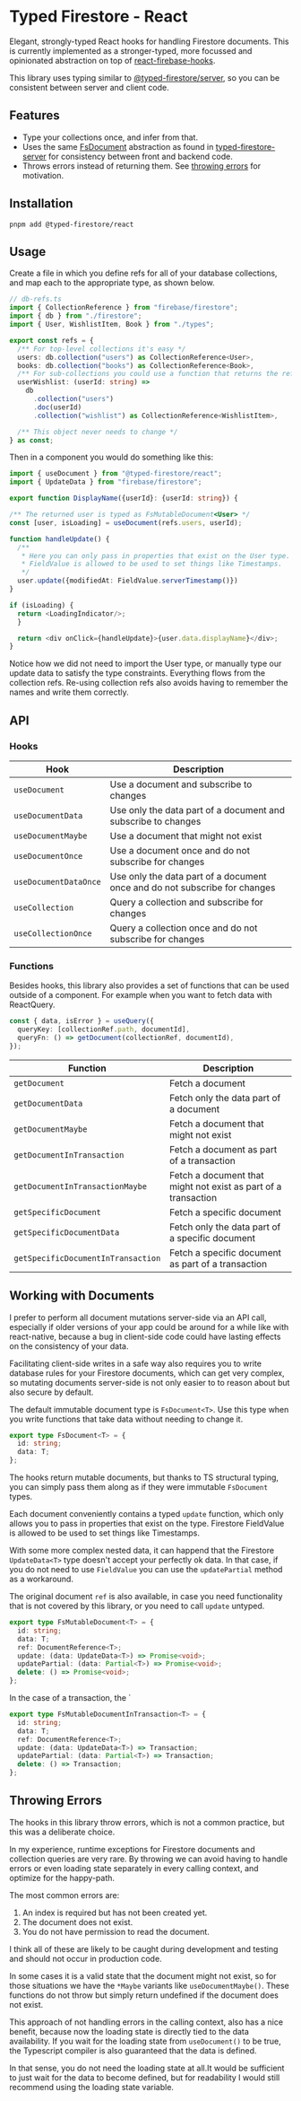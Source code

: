 # Typed Firestore - React

Elegant, strongly-typed React hooks for handling Firestore documents. This is
currently implemented as a stronger-typed, more focussed and opinionated
abstraction on top of [react-firebase-hooks]().

This library uses typing similar to
[@typed-firestore/server](https://github.com/0x80/typed-firestore-server), so
you can be consistent between server and client code.

## Features

- Type your collections once, and infer from that.
- Uses the same [FsDocument](#fsdocument) abstraction as found in
  [typed-firestore-server](https://github.com/0x80/typed-firestore-server) for
  consistency between front and backend code.
- Throws errors instead of returning them. See
  [throwing errors](#throwing-errors) for motivation.

## Installation

`pnpm add @typed-firestore/react`

## Usage

Create a file in which you define refs for all of your database collections, and
map each to the appropriate type, as shown below.

```ts
// db-refs.ts
import { CollectionReference } from "firebase/firestore";
import { db } from "./firestore";
import { User, WishlistItem, Book } from "./types";

export const refs = {
  /** For top-level collections it's easy */
  users: db.collection("users") as CollectionReference<User>,
  books: db.collection("books") as CollectionReference<Book>,
  /** For sub-collections you could use a function that returns the reference. */
  userWishlist: (userId: string) =>
    db
      .collection("users")
      .doc(userId)
      .collection("wishlist") as CollectionReference<WishlistItem>,

  /** This object never needs to change */
} as const;
```

Then in a component you would do something like this:

```ts
import { useDocument } from "@typed-firestore/react";
import { UpdateData } from "firebase/firestore";

export function DisplayName({userId}: {userId: string}) {

/** The returned user is typed as FsMutableDocument<User> */
const [user, isLoading] = useDocument(refs.users, userId);

function handleUpdate() {
  /**
   * Here you can only pass in properties that exist on the User type.
   * FieldValue is allowed to be used to set things like Timestamps.
   */
  user.update({modifiedAt: FieldValue.serverTimestamp()})
}

if (isLoading) {
  return <LoadingIndicator/>;
  }

  return <div onClick={handleUpdate}>{user.data.displayName}</div>;
}
```

Notice how we did not need to import the User type, or manually type our update
data to satisfy the type constraints. Everything flows from the collection refs.
Re-using collection refs also avoids having to remember the names and write them
correctly.

## API

### Hooks

| Hook                  | Description                                                                |
| --------------------- | -------------------------------------------------------------------------- |
| `useDocument`         | Use a document and subscribe to changes                                    |
| `useDocumentData`     | Use only the data part of a document and subscribe to changes              |
| `useDocumentMaybe`    | Use a document that might not exist                                        |
| `useDocumentOnce`     | Use a document once and do not subscribe for changes                       |
| `useDocumentDataOnce` | Use only the data part of a document once and do not subscribe for changes |
| `useCollection`       | Query a collection and subscribe for changes                               |
| `useCollectionOnce`   | Query a collection once and do not subscribe for changes                   |

### Functions

Besides hooks, this library also provides a set of functions that can be used
outside of a component. For example when you want to fetch data with ReactQuery.

```ts
const { data, isError } = useQuery({
  queryKey: [collectionRef.path, documentId],
  queryFn: () => getDocument(collectionRef, documentId),
});
```

| Function                           | Description                                                    |
| ---------------------------------- | -------------------------------------------------------------- |
| `getDocument`                      | Fetch a document                                               |
| `getDocumentData`                  | Fetch only the data part of a document                         |
| `getDocumentMaybe`                 | Fetch a document that might not exist                          |
| `getDocumentInTransaction`         | Fetch a document as part of a transaction                      |
| `getDocumentInTransactionMaybe`    | Fetch a document that might not exist as part of a transaction |
| `getSpecificDocument`              | Fetch a specific document                                      |
| `getSpecificDocumentData`          | Fetch only the data part of a specific document                |
| `getSpecificDocumentInTransaction` | Fetch a specific document as part of a transaction             |

## Working with Documents

I prefer to perform all document mutations server-side via an API call,
especially if older versions of your app could be around for a while like with
react-native, because a bug in client-side code could have lasting effects on
the consistency of your data.

Facilitating client-side writes in a safe way also requires you to write
database rules for your Firestore documents, which can get very complex, so
mutating documents server-side is not only easier to to reason about but also
secure by default.

The default immutable document type is `FsDocument<T>`. Use this type when you
write functions that take data without needing to change it.

```ts
export type FsDocument<T> = {
  id: string;
  data: T;
};
```

The hooks return mutable documents, but thanks to TS structural typing, you can
simply pass them along as if they were immutable `FsDocument` types.

Each document conveniently contains a typed `update` function, which only allows
you to pass in properties that exist on the type. Firestore FieldValue is
allowed to be used to set things like Timestamps.

With some more complex nested data, it can happend that the Firestore
`UpdateData<T>` type doesn't accept your perfectly ok data. In that case, if you
do not need to use `FieldValue` you can use the `updatePartial` method as a
workaround.

The original document `ref` is also available, in case you need functionality
that is not covered by this library, or you need to call `update` untyped.

```ts
export type FsMutableDocument<T> = {
  id: string;
  data: T;
  ref: DocumentReference<T>;
  update: (data: UpdateData<T>) => Promise<void>;
  updatePartial: (data: Partial<T>) => Promise<void>;
  delete: () => Promise<void>;
};
```

In the case of a transaction, the `

```ts
export type FsMutableDocumentInTransaction<T> = {
  id: string;
  data: T;
  ref: DocumentReference<T>;
  update: (data: UpdateData<T>) => Transaction;
  updatePartial: (data: Partial<T>) => Transaction;
  delete: () => Transaction;
};
```

## Throwing Errors

The hooks in this library throw errors, which is not a common practice, but this
was a deliberate choice.

In my experience, runtime exceptions for Firestore documents and collection
queries are very rare. By throwing we can avoid having to handle errors or even
loading state separately in every calling context, and optimize for the
happy-path.

The most common errors are:

1. An index is required but has not been created yet.
2. The document does not exist.
3. You do not have permission to read the document.

I think all of these are likely to be caught during development and testing and
should not occur in production code.

In some cases it is a valid state that the document might not exist, so for
those situations we have the `*Maybe` variants like `useDocumentMaybe()`. These
functions do not throw but simply return undefined if the document does not
exist.

This approach of not handling errors in the calling context, also has a nice
benefit, because now the loading state is directly tied to the data
availability. If you wait for the loading state from `useDocument()` to be true,
the Typescript compiler is also guaranteed that the data is defined.

In that sense, you do not need the loading state at all.It would be sufficient
to just wait for the data to become defined, but for readability I would still
recommend using the loading state variable.
